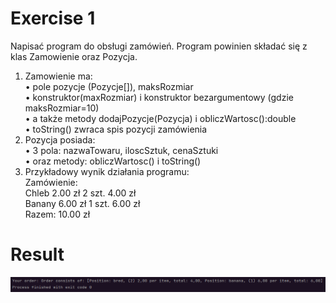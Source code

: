 # Exercise 1
Napisać program do obsługi zamówień. Program powinien składać się z klas Zamowienie oraz
Pozycja.<br>
1. Zamowienie ma:<br>
   • pole pozycje (Pozycje[]), maksRozmiar<br>
   • konstruktor(maxRozmiar) i konstruktor bezargumentowy (gdzie
   maksRozmiar=10)<br>
   • a także metody dodajPozycje(Pozycja) i obliczWartosc():double<br>
   • toString() zwraca spis pozycji zamówienia<br>
2. Pozycja posiada:<br>
   • 3 pola: nazwaTowaru, iloscSztuk, cenaSztuki<br>
   • oraz metody: obliczWartosc() i toString()<br>
3. Przykładowy wynik działania programu:<br>
   Zamówienie:<br>
   Chleb 2.00 zł 2 szt. 4.00 zł<br>
   Banany 6.00 zł 1 szt. 6.00 zł<br>
   Razem: 10.00 zł<br>

# Result
![Result](./img.png?raw=true)